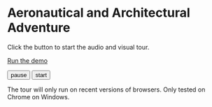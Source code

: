 Aeronautical and Architectural Adventure
===

Click the button to start the audio and visual tour.

[Run the demo]( #demo-aeronautical-architectural.js#demo )

<!--
<button onclick=resetCounters(); >reset counters</button>
-->
<button onclick=slidesPause(); >pause</button>
<button onclick=slidesStart(); >start</button>

The tour will only run on recent versions of browsers. Only tested on Chrome on Windows.


